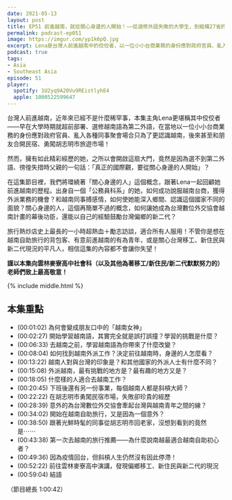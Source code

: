 ```yaml
---
date: 2021-05-13
layout: post
title: EP51 前進越南，就從關心身邊的人開始！——從選修外語失敗的大學生，到縱橫27省的越南達人 ft. 越南女神 Lena
permalink: podcast-ep051
image: https://imgur.com/yp1k6pQ.jpg
excerpt: Lena是台灣人前進越南中的佼佼者，以一位小小台商業務的身份應對政府官員、亂入各種同事聚會場合只為了更認識越南，後來甚至和朋友合開民宿、勇闖胡志明市旅遊市場！但之所以會開啟這扇大門，竟然是因為父親的一句話：「真正的國際觀，要從關心身邊的人開始」？這是一個熱血勵志故事，不管你是想在越南自助旅行的背包客、有意前進越南的有為青年，或是關心台灣移工、新住民與新二代現況的平凡人，相信都可以從這集節目獲得一些力量！
podcast: true
tags:
- Asia
- Southeast Asia
episode: 51
player:
  spotify: 1U2yq9A20Vu9REistlyhE4
  apple: 1000522599647
---
```


台灣人前進越南，近年來已經不是什麼稀罕事，本集主角Lena更堪稱其中佼佼者——早在大學時期就超前部署、選修越南語為第二外語，在當地以一位小小台商業務的身份應對政府官員、亂入各種同事聚會場合只為了更認識越南，後來甚至和朋友合開民宿、勇闖胡志明市旅遊市場！

然而，擁有如此精彩經歷的她，之所以會開啟這扇大門，竟然是因為選不到第二外語、徬徨失措時父親的一句話：「真正的國際觀，要從關心身邊的人開始」？

在這集節目裡，我們將環繞著「關心身邊的人」這個概念，跟著Lena一起回顧她前進越南的歷程。出身自一個「公務員科系」的她，如何成功說服越南台商，獲得外派業務的機會？和越南同事搏感情，如何使她能深入鄉間、認識這個國家不同的面貌？關心身邊的人，這個再簡單不過的概念，如何讓她成為台灣數位外交協會越南計畫的幕後功臣，還能以自己的經驗鼓勵台灣偏鄉的新二代？

旅行熱炒店史上最長的一小時超熱血＋勵志訪談，適合所有人服用！不管你是想在越南自助旅行的背包客、有意前進越南的有為青年，或是關心台灣移工、新住民與新二代現況的平凡人，相信這集的內容都不會讓你失望！

**謹以本集向雲林麥寮高中社會科（以及其他為著移工/新住民/新二代默默努力的）老師們致上最高敬意！**

{% include middle.html %}

## 本集重點

* (00:01:02) 為何會變成朋友口中的「越南女神」
* (00:02:27) 開始學習越南語，其實完全就是誤打誤撞？學習的挑戰是什麼？
* (00:06:33) 去越南之前，學習越南語為你帶來了什麼改變？
* (00:08:04) 如何找到越南外派工作？決定前往越南時，身邊的人怎麼看？
* (00:13:22) 越南人對與台灣的印象是？和其他國家的外派人士有什麼不同？
* (00:15:08) 外派越南，最有挑戰的地方是？最有趣的地方又是？
* (00:18:05) 什麼樣的人適合去越南工作？
* (00:20:45) 下班後還有另一份事業，每個越南人都是斜槓大師？
* (00:22:22) 在胡志明市勇闖民宿市場，失敗卻珍貴的經歷
* (00:28:39) 意外的為台灣數位外交協會牽起台灣與越南青年之間的線？
* (00:34:02) 開始在越南自助旅行，又是因為一個意外？
* (00:38:50) 跟著光鮮時髦的同事從胡志明市回老家，沒想到看到的竟然是⋯⋯
* (00:43:38) 第一次去越南的旅行推薦——為什麼說南越最適合越南自助初心者？
* (00:49:36) 因為疫情回台，但斜槓人生仍然沒有因此停滯！
* (00:52:22) 前往雲林麥寮高中演講，發現偏鄉移工、新住民與新二代的現況
* (00:59:04) 結語

（節目總長 1:00:42）
